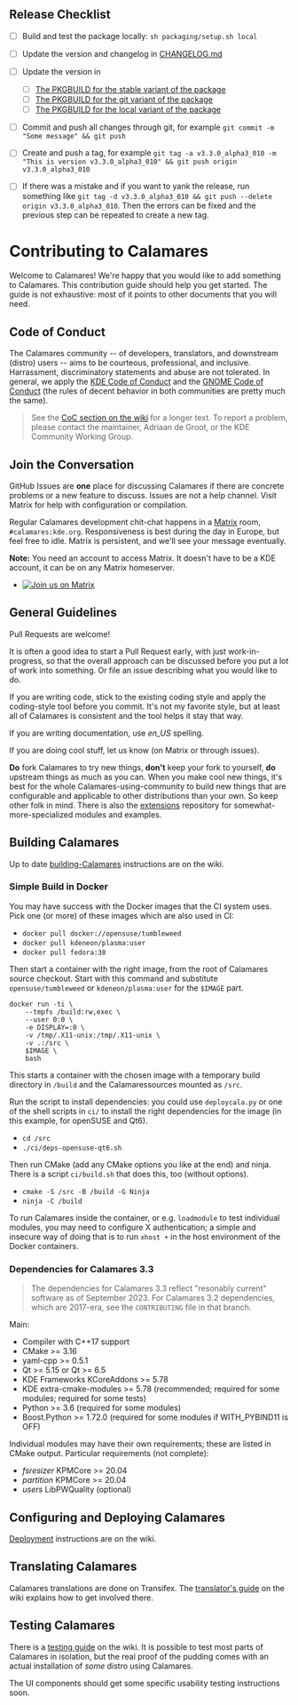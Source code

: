 <!-- SPDX-FileCopyrightText: no
     SPDX-License-Identifier: CC0-1.0
-->

## Release Checklist

- [ ] Build and test the package locally: `sh packaging/setup.sh local`

- [ ] Update the version and changelog in [CHANGELOG.md](CHANGELOG.md)

- [ ] Update the version in 
  - [ ] [The PKGBUILD for the stable variant of the package](packaging/calamares-core/PKGBUILD)
  - [ ] [The PKGBUILD for the git variant of the package](packaging/calamares-core-git/PKGBUILD)
  - [ ] [The PKGBUILD for the local variant of the package](packaging/calamares-core-local/PKGBUILD)

- [ ] Commit and push all changes through git, for example `git commit -m "Some message" && git push`

- [ ] Create and push a tag, for example `git tag -a v3.3.0_alpha3_010 -m "This is version v3.3.0_alpha3_010" && git push origin v3.3.0_alpha3_010`
- [ ] If there was a mistake and if you want to yank the release, run something like `git tag -d v3.3.0_alpha3_010 && git push --delete origin v3.3.0_alpha3_010`. Then the errors can be fixed and the previous step can be repeated to create a new tag.

# Contributing to Calamares

Welcome to Calamares! We're happy that you would like to add
something to Calamares. This contribution guide should help you
get started. The guide is not exhaustive: most of it points
to other documents that you will need.


## Code of Conduct

The Calamares community -- of developers, translators, and downstream (distro) users --
aims to be courteous, professional, and inclusive. Harrassment, discriminatory
statements and abuse are not tolerated. In general, we apply the
[KDE Code of Conduct](https://www.kde.org/code-of-conduct/) and the
[GNOME Code of Conduct](https://wiki.gnome.org/Foundation/CodeOfConduct) (the
rules of decent behavior in both communities are pretty much the same).

> See the [CoC section on the wiki](https://github.com/calamares/calamares/wiki#code-of-conduct)
> for a longer text. To report a problem, please contact the maintainer,
> Adriaan de Groot, or the KDE Community Working Group.


## Join the Conversation

GitHub Issues are **one** place for discussing Calamares if there are concrete
problems or a new feature to discuss.
Issues are not a help channel.
Visit Matrix for help with configuration or compilation.

Regular Calamares development chit-chat happens in a [Matrix](https://matrix.org/)
room, `#calamares:kde.org`. Responsiveness is best during the day
in Europe, but feel free to idle.
Matrix is persistent, and we'll see your message eventually.

**Note:** You need an account to access Matrix. It doesn't have to be a KDE account,
it can be on any Matrix homeserver.

* [![Join us on Matrix](https://img.shields.io/badge/Matrix-%23calamares:kde.org-blue)](https://webchat.kde.org/#/room/%23calamares:kde.org)


## General Guidelines

Pull Requests are welcome!

It is often a good idea to start a Pull Request early, with just work-in-progress,
so that the overall approach can be discussed before you put a lot of work
into something. Or file an issue describing what you would like to do.

If you are writing code, stick to the existing coding style and apply
the coding-style tool before you commit. It's not my favorite style,
but at least all of Calamares is consistent and the tool helps it
stay that way.

If you are writing documentation, use *en_US* spelling.

If you are doing cool stuff, let us know (on Matrix or through issues).

**Do** fork Calamares to try new things, **don't** keep your fork to
yourself, **do** upstream things as much as you can. When you make cool
new things, it's best for the whole Calamares-using-community
to build new things that are configurable and applicable to other
distributions than your own. So keep other folk in mind. There is
also the [extensions](https://github.com/calamares/calamares-extensions)
repository for somewhat-more-specialized modules and examples.


## Building Calamares

Up to date
[building-Calamares](https://github.com/calamares/calamares/wiki/Develop-Guide)
instructions are on the wiki.

### Simple Build in Docker

You may have success with the Docker images that the CI system uses.
Pick one (or more) of these images which are also used in CI:
- `docker pull docker://opensuse/tumbleweed`
- `docker pull kdeneon/plasma:user`
- `docker pull fedora:38`

Then start a container with the right image, from the root of Calamares
source checkout. Start with this command and substitute `opensuse/tumbleweed`
or `kdeneon/plasma:user` for the `$IMAGE` part.

```
docker run -ti \
    --tmpfs /build:rw,exec \
    --user 0:0 \
    -e DISPLAY=:0 \
    -v /tmp/.X11-unix:/tmp/.X11-unix \
    -v .:/src \
    $IMAGE \
    bash
```

This starts a container with the chosen image with a temporary build
directory in `/build` and the Calamaressources mounted as `/src`.

Run the script to install dependencies: you could use `deploycala.py`
or one of the shell scripts in `ci/` to install the right
dependencies for the image (in this example, for openSUSE and Qt6).
- `cd /src`
- `./ci/deps-opensuse-qt6.sh`

Then run CMake (add any CMake options you like at the end) and ninja.
There is a script `ci/build.sh` that does this, too (without options).
- `cmake -S /src -B /build -G Ninja`
- `ninja -C /build`

To run Calamares inside the container, or e.g. `loadmodule` to test
individual modules, you may need to configure X authentication; a
simple and insecure way of doing that is to run `xhost +` in the host
environment of the Docker containers.

### Dependencies for Calamares 3.3

> The dependencies for Calamares 3.3 reflect "resonably current"
> software as of September 2023. For Calamares 3.2 dependencies,
> which are 2017-era, see the `CONTRIBUTING` file in that branch.

Main:
* Compiler with C++17 support
* CMake >= 3.16
* yaml-cpp >= 0.5.1
* Qt >= 5.15 or Qt >= 6.5
* KDE Frameworks KCoreAddons >= 5.78
* KDE extra-cmake-modules >= 5.78 (recommended; required for some modules;
  required for some tests)
* Python >= 3.6 (required for some modules)
* Boost.Python >= 1.72.0 (required for some modules if WITH_PYBIND11 is OFF)

Individual modules may have their own requirements;
these are listed in CMake output.
Particular requirements (not complete):

* *fsresizer* KPMCore >= 20.04
* *partition* KPMCore >= 20.04
* *users* LibPWQuality (optional)


## Configuring and Deploying Calamares

[Deployment](https://github.com/calamares/calamares/wiki/Deploy-Guide)
instructions are on the wiki.


## Translating Calamares

Calamares translations are done on Transifex.
The [translator's guide](https://github.com/calamares/calamares/wiki/Translate-Guide)
on the wiki explains how to get involved there.


## Testing Calamares

There is a [testing guide](https://github.com/calamares/calamares/wiki/Test-Guide)
on the wiki. It is possible to test most parts of Calamares in isolation,
but the real proof of the pudding comes with an actual installation
of *some* distro using Calamares.

The UI components should get some specific usability testing instructions soon.

